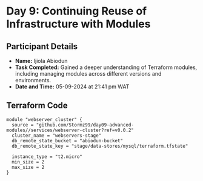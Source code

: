 # Day 9: Continuing Reuse of Infrastructure with Modules

## Participant Details

- **Name:** Ijiola Abiodun  
- **Task Completed:** Gained a deeper understanding of Terraform modules, including managing modules across different versions and environments.  
- **Date and Time:** 05-09-2024 at 21:41 pm WAT  

## Terraform Code  
```hcl
module "webserver_cluster" {
  source = "github.com/Stormz99/day09-advanced-modules//services/webserver-cluster?ref=v0.0.2"
  cluster_name = "webservers-stage"           
  db_remote_state_bucket = "abiodun-bucket"
  db_remote_state_key = "stage/data-stores/mysql/terraform.tfstate"    

  instance_type = "t2.micro"
  min_size = 2     
  max_size = 2      
}

